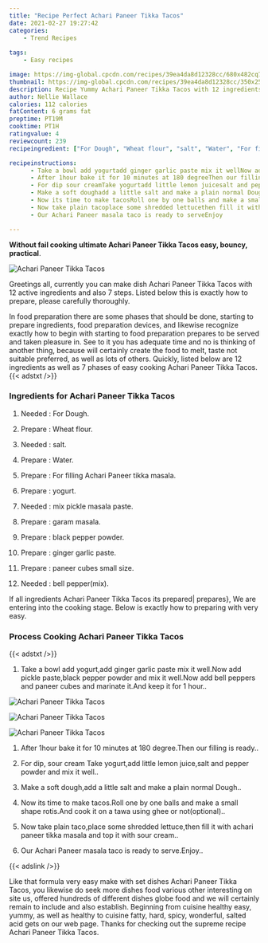 ```yaml
---
title: "Recipe Perfect Achari Paneer Tikka Tacos"
date: 2021-02-27 19:27:42
categories:
    - Trend Recipes
    
tags:
    - Easy recipes

image: https://img-global.cpcdn.com/recipes/39ea4da8d12328cc/680x482cq70/achari-paneer-tikka-tacos-recipe-main-photo.jpg
thumbnail: https://img-global.cpcdn.com/recipes/39ea4da8d12328cc/350x250cq70/achari-paneer-tikka-tacos-recipe-main-photo.jpg
description: Recipe Yummy Achari Paneer Tikka Tacos with 12 ingredients and 7 stages of easy cooking.
author: Nellie Wallace
calories: 112 calories
fatContent: 6 grams fat
preptime: PT19M
cooktime: PT1H
ratingvalue: 4
reviewcount: 239
recipeingredient: ["For Dough", "Wheat flour", "salt", "Water", "For filling Achari Paneer tikka masala", "yogurt", "mix pickle masala paste", "garam masala", "black pepper powder", "ginger garlic paste", "paneer cubes small size", "bell peppermix"]

recipeinstructions: 
      - Take a bowl add yogurtadd ginger garlic paste mix it wellNow add pickle pasteblack pepper powder and mix it wellNow add bell peppers and paneer cubes and marinate itAnd keep it for 1 hour 
      - After 1hour bake it for 10 minutes at 180 degreeThen our filling is ready 
      - For dip sour creamTake yogurtadd little lemon juicesalt and pepper powder and mix it well 
      - Make a soft doughadd a little salt and make a plain normal Dough 
      - Now its time to make tacosRoll one by one balls and make a small shape rotisAnd cook it on a tawa using ghee or notoptional 
      - Now take plain tacoplace some shredded lettucethen fill it with achari paneer tikka masala and top it with sour cream 
      - Our Achari Paneer masala taco is ready to serveEnjoy

---
```




**Without fail cooking ultimate Achari Paneer Tikka Tacos easy, bouncy, practical**. 


![Achari Paneer Tikka Tacos](https://img-global.cpcdn.com/recipes/39ea4da8d12328cc/680x482cq70/achari-paneer-tikka-tacos-recipe-main-photo.jpg "Achari Paneer Tikka Tacos")




Greetings all, currently you can make dish Achari Paneer Tikka Tacos with 12 active ingredients and also 7 steps. Listed below this is exactly how to prepare, please carefully thoroughly.

In food preparation there are some phases that should be done, starting to prepare ingredients, food preparation devices, and likewise recognize exactly how to begin with starting to food preparation prepares to be served and taken pleasure in. See to it you has adequate time and no is thinking of another thing, because will certainly create the food to melt, taste not suitable preferred, as well as lots of others. Quickly, listed below are 12 ingredients as well as 7 phases of easy cooking Achari Paneer Tikka Tacos.
{{< adstxt />}}

### Ingredients for Achari Paneer Tikka Tacos


1. Needed  : For Dough.

1. Prepare  : Wheat flour.

1. Needed  : salt.

1. Prepare  : Water.

1. Prepare  : For filling Achari Paneer tikka masala.

1. Prepare  : yogurt.

1. Needed  : mix pickle masala paste.

1. Prepare  : garam masala.

1. Prepare  : black pepper powder.

1. Prepare  : ginger garlic paste.

1. Prepare  : paneer cubes small size.

1. Needed  : bell pepper(mix).



If all ingredients Achari Paneer Tikka Tacos its prepared| prepares}, We are entering into the cooking stage. Below is exactly how to preparing with very easy.

### Process Cooking Achari Paneer Tikka Tacos

{{< adstxt />}}


1. Take a bowl add yogurt,add ginger garlic paste mix it well.Now add pickle paste,black pepper powder and mix it well.Now add bell peppers and paneer cubes and marinate it.And keep it for 1 hour..



![Achari Paneer Tikka Tacos](https://img-global.cpcdn.com/steps/8962b13a54a8b526/160x128cq70/achari-paneer-tikka-tacos-recipe-step-1-photo.jpg" "Achari Paneer Tikka Tacos")

![Achari Paneer Tikka Tacos](https://img-global.cpcdn.com/steps/4252234cc763e461/160x128cq70/achari-paneer-tikka-tacos-recipe-step-1-photo.jpg" "Achari Paneer Tikka Tacos")

![Achari Paneer Tikka Tacos](https://img-global.cpcdn.com/steps/350bc5706b5b449a/160x128cq70/achari-paneer-tikka-tacos-recipe-step-1-photo.jpg" "Achari Paneer Tikka Tacos")



1. After 1hour bake it for 10 minutes at 180 degree.Then our filling is ready..



1. For dip, sour cream
Take yogurt,add little lemon juice,salt and pepper powder and mix it well..



1. Make a soft dough,add a little salt and make a plain normal Dough..



1. Now its time to make tacos.Roll one by one balls and make a small shape rotis.And cook it on a tawa using ghee or not(optional)..



1. Now take plain taco,place some shredded lettuce,then fill it with achari paneer tikka masala and top it with sour cream..



1. Our Achari Paneer masala taco is ready to serve.Enjoy..





{{< adslink />}}

Like that formula very easy make with set dishes Achari Paneer Tikka Tacos, you likewise do seek more dishes food various other interesting on site us, offered hundreds of different dishes globe food and we will certainly remain to include and also establish. Beginning from cuisine healthy easy, yummy, as well as healthy to cuisine fatty, hard, spicy, wonderful, salted acid gets on our web page. Thanks for checking out the supreme recipe Achari Paneer Tikka Tacos.
